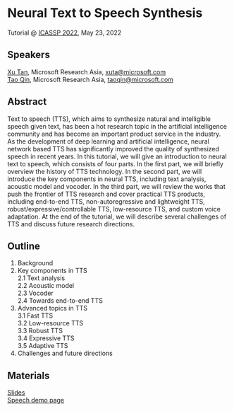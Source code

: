 # Neural Text to Speech Synthesis
Tutorial @ [ICASSP 2022](https://2022.ieeeicassp.org/tutorials.php), May 23, 2022


## Speakers
[Xu Tan](https://www.microsoft.com/en-us/research/people/xuta/), Microsoft Research Asia, <xuta@microsoft.com> <br>
[Tao Qin](https://www.microsoft.com/en-us/research/people/taoqin/), Microsoft Research Asia, <taoqin@microsoft.com>



## Abstract
Text to speech (TTS), which aims to synthesize natural and intelligible speech given text, has been a hot research topic in the artificial intelligence community and has become an important product service in the industry. As the development of deep learning and artificial intelligence, neural network based TTS has significantly improved the quality of synthesized speech in recent years. In this tutorial, we will give an introduction to neural text to speech, which consists of four parts. In the first part, we will briefly overview the history of TTS technology. In the second part, we will introduce the key components in neural TTS, including text analysis, acoustic model and vocoder.  In the third part, we will review the works that push the frontier of TTS research and cover practical TTS products, including end-to-end TTS, non-autoregressive and lightweight TTS, robust/expressive/controllable TTS, low-resource TTS, and custom voice adaptation. At the end of the tutorial, we will describe several challenges of TTS and discuss future research directions.



## Outline

1. Background <br>
2. Key components in TTS<br>
  2.1 Text analysis<br>
  2.2 Acoustic model<br>
  2.3 Vocoder<br>
  2.4 Towards end-to-end TTS<br>
3. Advanced topics in TTS <br>
  3.1 Fast TTS<br>
  3.2 Low-resource TTS<br>
  3.3 Robust TTS<br>
  3.4 Expressive TTS<br>
  3.5 Adaptive TTS<br>
4. Challenges and future directions<br>

## Materials
[Slides](https://www.microsoft.com/en-us/research/uploads/prod/2022/05/TTS_Tutorial_ICASSP.pdf)<br>
[Speech demo page](https://speechresearch.github.io/)


